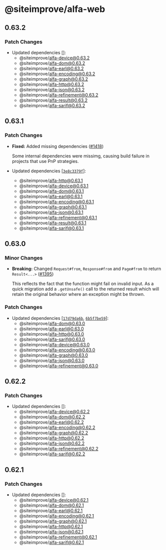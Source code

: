 # @siteimprove/alfa-web

## 0.63.2

### Patch Changes

- Updated dependencies []:
  - @siteimprove/alfa-device@0.63.2
  - @siteimprove/alfa-dom@0.63.2
  - @siteimprove/alfa-earl@0.63.2
  - @siteimprove/alfa-encoding@0.63.2
  - @siteimprove/alfa-graph@0.63.2
  - @siteimprove/alfa-http@0.63.2
  - @siteimprove/alfa-json@0.63.2
  - @siteimprove/alfa-refinement@0.63.2
  - @siteimprove/alfa-result@0.63.2
  - @siteimprove/alfa-sarif@0.63.2

## 0.63.1

### Patch Changes

- **Fixed:** Added missing dependencies ([#1418](https://github.com/Siteimprove/alfa/pull/1418))

  Some internal dependencies were missimg, causing build failure in projects that use PnP strategies.

- Updated dependencies [[`3e8c3379f`](https://github.com/Siteimprove/alfa/commit/3e8c3379f47b0520dbe9a4f8938c4b5752feda6d)]:
  - @siteimprove/alfa-http@0.63.1
  - @siteimprove/alfa-device@0.63.1
  - @siteimprove/alfa-dom@0.63.1
  - @siteimprove/alfa-earl@0.63.1
  - @siteimprove/alfa-encoding@0.63.1
  - @siteimprove/alfa-graph@0.63.1
  - @siteimprove/alfa-json@0.63.1
  - @siteimprove/alfa-refinement@0.63.1
  - @siteimprove/alfa-result@0.63.1
  - @siteimprove/alfa-sarif@0.63.1

## 0.63.0

### Minor Changes

- **Breaking:** Changed `Request#from`, `Response#from` and `Page#from` to return `Result<...>` ([#1395](https://github.com/Siteimprove/alfa/pull/1395))

  This reflects the fact that the function might fail on invalid input. As a quick migration add a `.getUnsafe()` call to the returned result which will retain the original behavior where an exception might be thrown.

### Patch Changes

- Updated dependencies [[`17d79da6b`](https://github.com/Siteimprove/alfa/commit/17d79da6b2e6d7fd789344ba62cb6fe5744c02a4), [`6b5f7be59`](https://github.com/Siteimprove/alfa/commit/6b5f7be5918bbf04ac07bcbf422c3c75304ce4de)]:
  - @siteimprove/alfa-dom@0.63.0
  - @siteimprove/alfa-earl@0.63.0
  - @siteimprove/alfa-http@0.63.0
  - @siteimprove/alfa-sarif@0.63.0
  - @siteimprove/alfa-device@0.63.0
  - @siteimprove/alfa-encoding@0.63.0
  - @siteimprove/alfa-graph@0.63.0
  - @siteimprove/alfa-json@0.63.0
  - @siteimprove/alfa-refinement@0.63.0

## 0.62.2

### Patch Changes

- Updated dependencies []:
  - @siteimprove/alfa-device@0.62.2
  - @siteimprove/alfa-dom@0.62.2
  - @siteimprove/alfa-earl@0.62.2
  - @siteimprove/alfa-encoding@0.62.2
  - @siteimprove/alfa-graph@0.62.2
  - @siteimprove/alfa-http@0.62.2
  - @siteimprove/alfa-json@0.62.2
  - @siteimprove/alfa-refinement@0.62.2
  - @siteimprove/alfa-sarif@0.62.2

## 0.62.1

### Patch Changes

- Updated dependencies []:
  - @siteimprove/alfa-device@0.62.1
  - @siteimprove/alfa-dom@0.62.1
  - @siteimprove/alfa-earl@0.62.1
  - @siteimprove/alfa-encoding@0.62.1
  - @siteimprove/alfa-graph@0.62.1
  - @siteimprove/alfa-http@0.62.1
  - @siteimprove/alfa-json@0.62.1
  - @siteimprove/alfa-refinement@0.62.1
  - @siteimprove/alfa-sarif@0.62.1
